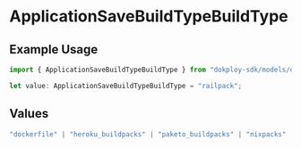 # ApplicationSaveBuildTypeBuildType

## Example Usage

```typescript
import { ApplicationSaveBuildTypeBuildType } from "dokploy-sdk/models/operations";

let value: ApplicationSaveBuildTypeBuildType = "railpack";
```

## Values

```typescript
"dockerfile" | "heroku_buildpacks" | "paketo_buildpacks" | "nixpacks" | "static" | "railpack"
```